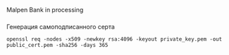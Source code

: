 Malpen Bank in processing


###

Генерация самоподписанного серта

```
openssl req -nodes -x509 -newkey rsa:4096 -keyout private_key.pem -out public_cert.pem -sha256 -days 365
```